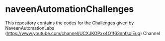 # naveenAutomationChallenges
This repository contains the codes for the Challenges given by NaveenAutomationLabs (https://www.youtube.com/channel/UCXJKOPxx4O1f63nnfsoiEug) Channel
